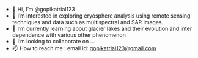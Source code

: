 - 👋 Hi, I’m @gopikatrial123
- 👀 I’m interested in exploring cryosphere analysis using remote sensing techniques and data such as multispectral and SAR images.
- 🌱 I’m currently learning about glacier lakes and their evolution and inter dependence with various other phenomenon 
- 💞️ I’m looking to collaborate on ...
- 📫 How to reach me : email id: gopikatrial123@gmail.com 

<!---
gopikatrial123/gopikatrial123 is a ✨ special ✨ repository because its `README.md` (this file) appears on your GitHub profile.
You can click the Preview link to take a look at your changes.
--->
